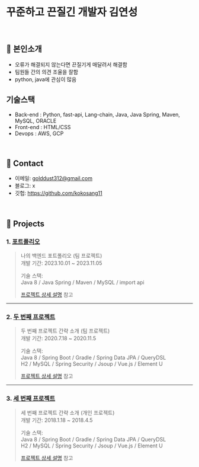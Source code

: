 # 꾸준하고 끈질긴 개발자 김연성
> 
</br>

## :pushpin: 본인소개
  - 오류가 해결되지 않는다면 끈질기게 매달려서 해결함
  - 팀원들 간의 의견 조율을 잘함
  - python, java에 관심이 많음

## 기술스택
  - Back-end : Python, fast-api, Lang-chain, Java, Java Spring, Maven, MySQL, ORACLE
  - Front-end : HTML/CSS
  - Devops : AWS, GCP
</br>

## :pushpin: Contact
- 이메일: golddust312@gmail.com
- 블로그: x
- 깃헙: https://github.com/kokosang11

</br>

## :pushpin: Projects
### 1. [포트폴리오](https://github.com/2023-SMHRD-IS-AI1/HRGR.git)
>나의 백엔드 포트폴리오 (팀 프로젝트)  
>개발 기간: 2023.10.01 ~ 2023.11.05
>  
>기술 스택:  
>Java 8 / Java Spring / Maven / MySQL / import api
>  
>[프로젝트 상세 설명](https://github.com/2023-SMHRD-IS-AI1/HRGR.git) 참고

---

### 2. [두 번째 프로젝트](https://github.com/JungHyung2/gitio.io)
>두 번째 프로젝트 간략 소개  (팀 프로젝트)  
>개발 기간: 2020.7.18 ~ 2020.11.5  
>  
>기술 스택:  
>Java 8 / Spring Boot / Gradle / Spring Data JPA / QueryDSL  
>H2 / MySQL / Spring Security / Jsoup / Vue.js / Element U  
>  
>[프로젝트 상세 설명](https://github.com/JungHyung2/gitio.io) 참고

---

### 3. [세 번째 프로젝트](https://github.com/JungHyung2/gitio.io)
>세 번째 프로젝트 간략 소개  (개인 프로젝트)  
>개발 기간: 2018.1.18 ~ 2018.4.5  
>  
>기술 스택:  
>Java 8 / Spring Boot / Gradle / Spring Data JPA / QueryDSL  
>H2 / MySQL / Spring Security / Jsoup / Vue.js / Element U  
>  
>[프로젝트 상세 설명](https://github.com/JungHyung2/gitio.io) 참고
